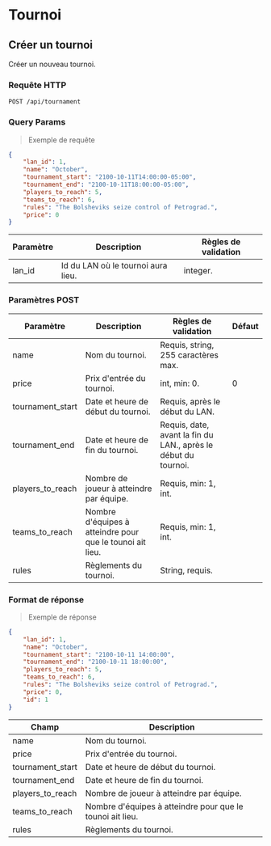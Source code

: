 # Tournoi

## Créer un tournoi

Créer un nouveau tournoi.

### Requête HTTP

`POST /api/tournament`

### Query Params

> Exemple de requête

```json
{
	"lan_id": 1,
	"name": "October",
	"tournament_start": "2100-10-11T14:00:00-05:00",
	"tournament_end": "2100-10-11T18:00:00-05:00",
	"players_to_reach": 5,
	"teams_to_reach": 6,
	"rules": "The Bolsheviks seize control of Petrograd.",
	"price": 0
}

```

Paramètre | Description | Règles de validation
--------- | ----------- | --------------------
lan_id | Id du LAN où le tournoi aura lieu. | integer.

### Paramètres POST

Paramètre | Description | Règles de validation | Défaut
--------- | ----------- | -------------------- | ------
name | Nom du tournoi. | Requis, string, 255 caractères max. |
price | Prix d'entrée du tournoi. | int, min: 0. | 0
tournament_start | Date et heure de début du tournoi. | Requis, après le début du LAN. | 
tournament_end | Date et heure de fin du tournoi. | Requis, date, avant la fin du LAN., après le début du tournoi. |
players_to_reach| Nombre de joueur à atteindre par équipe. | Requis, min: 1, int. |
teams_to_reach |Nombre d'équipes à atteindre pour que le tounoi ait lieu.| Requis, min: 1, int. |
rules | Règlements du tournoi. | String, requis. |

### Format de réponse

> Exemple de réponse

```json
{
    "lan_id": 1,
    "name": "October",
    "tournament_start": "2100-10-11 14:00:00",
    "tournament_end": "2100-10-11 18:00:00",
    "players_to_reach": 5,
    "teams_to_reach": 6,
    "rules": "The Bolsheviks seize control of Petrograd.",
    "price": 0,
    "id": 1
}
```

Champ | Description
--------- | -----------
name | Nom du tournoi. 
price | Prix d'entrée du tournoi.
tournament_start | Date et heure de début du tournoi. 
tournament_end | Date et heure de fin du tournoi.
players_to_reach| Nombre de joueur à atteindre par équipe.
teams_to_reach |Nombre d'équipes à atteindre pour que le tounoi ait lieu.
rules | Règlements du tournoi.
